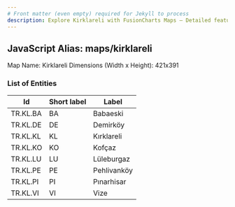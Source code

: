```yaml
---
# Front matter (even empty) required for Jekyll to process
description: Explore Kirklareli with FusionCharts Maps – Detailed features for seamless integration. Try now & enhance your data visualization today! 
---
```


## JavaScript Alias: maps/kirklareli

Map Name: Kirklareli
Dimensions (Width x Height): 421x391





### List of Entities

 Id | Short label | Label
---|---|---
TR.KL.BA|BA|Babaeski
TR.KL.DE|DE|Demirköy
TR.KL.KL|KL|Kırklareli
TR.KL.KO|KO|Kofçaz
TR.KL.LU|LU|Lüleburgaz
TR.KL.PE|PE|Pehlivanköy
TR.KL.PI|PI|Pınarhisar
TR.KL.VI|VI|Vize

